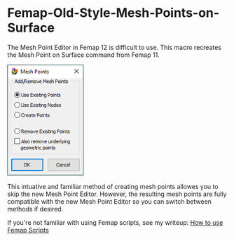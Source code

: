 # Femap-Old-Style-Mesh-Points-on-Surface
The Mesh Point Editor in Femap 12 is difficult to use. This macro recreates the Mesh Point on Surface command from Femap 11.

![Mesh Points on Surface User Interface Window](MeshPointsOnSurface.png)

This intuative and familiar method of creating mesh points allowes you to skip the new Mesh Point Editor. However, the resulting mesh points are fully compatible with the new Mesh Point Editor so you can switch between methods if desired.

If you're not familiar with using Femap scripts, see my writeup: [How to use Femap Scripts](https://github.com/aaronjasso/How_to_use_Femap_Scripts)
